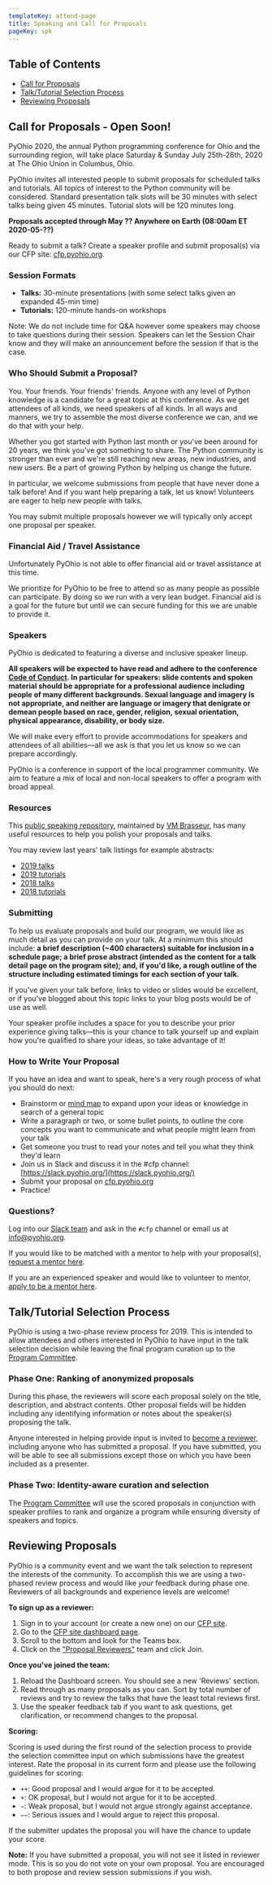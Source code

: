 ```yaml
---
templateKey: attend-page
title: Speaking and Call for Proposals
pageKey: spk
---
```


## Table of Contents

- [Call for Proposals](call-for-proposals-open-soon)
- [Talk/Tutorial Selection Process](#talktutorial-selection-process)
- [Reviewing Proposals](#reviewing-proposals)

## Call for Proposals - Open Soon!

PyOhio 2020, the annual Python programming conference for Ohio and the surrounding region, will take place Saturday & Sunday July 25th-26th, 2020 at The Ohio Union in Columbus, Ohio.

PyOhio invites all interested people to submit proposals for scheduled talks and tutorials. All topics of interest to the Python community will be considered. Standard presentation talk slots will be 30 minutes with select talks being given 45 minutes. Tutorial slots will be 120 minutes long.

**Proposals accepted through May ?? Anywhere on Earth (08:00am ET 2020-05-??)**

Ready to submit a talk? Create a speaker profile and submit proposal(s) via our CFP site: [cfp.pyohio.org](https://cfp.pyohio.org/2020/dashboard/).

### Session Formats

- **Talks:** 30-minute presentations (with some select talks given an expanded 45-min time)
- **Tutorials:** 120-minute hands-on workshops

Note: We do not include time for Q&A however some speakers may choose to take questions during their session. Speakers can let the Session Chair know and they will make an announcement before the session if that is the case.

### Who Should Submit a Proposal?

You. Your friends. Your friends' friends. Anyone with any level of Python knowledge is a candidate for a great topic at this conference. As we get attendees of all kinds, we need speakers of all kinds. In all ways and manners, we try to assemble the most diverse conference we can, and we do that with your help.

Whether you got started with Python last month or you've been around for 20 years, we think you've got something to share. The Python community is stronger than ever and we're still reaching new areas, new industries, and new users. Be a part of growing Python by helping us change the future.

In particular, we welcome submissions from people that have never done a talk before! And if you want help preparing a talk, let us know! Volunteers are eager to help new people with talks.

You may submit multiple proposals however we will typically only accept one proposal per speaker.

### Financial Aid / Travel Assistance

Unfortunately PyOhio is not able to offer financial aid or travel assistance at this time.

We prioritize for PyOhio to be free to attend so as many people as possible can participate. By doing so we run with a very lean budget. Financial aid is a goal for the future but until we can secure funding for this we are unable to provide it.

### Speakers

PyOhio is dedicated to featuring a diverse and inclusive speaker lineup.

**All speakers will be expected to have read and adhere to the conference [Code of Conduct](/attend/code-of-conduct). In particular for speakers: slide contents and spoken material should be appropriate for a professional audience including people of many different backgrounds. Sexual language and imagery is not appropriate, and neither are language or imagery that denigrate or demean people based on race, gender, religion, sexual orientation, physical appearance, disability, or body size.**

We will make every effort to provide accommodations for speakers and attendees of all abilities&mdash;all we ask is that you let us know so we can prepare accordingly.

PyOhio is a conference in support of the local programmer community. We aim to feature a mix of local and non-local speakers to offer a program with broad appeal.

### Resources

This [public speaking repository](https://github.com/vmbrasseur/Public_Speaking), maintained by [VM Brasseur](https://twitter.com/vmbrasseur), has many useful resources to help you polish your proposals and talks.

You may review last years' talk listings for example abstracts:

- [2019 talks](https://www.pyohio.org/2019/schedule/talks/list/)
- [2019 tutorials](https://www.pyohio.org/2019/schedule/tutorials/list/)
- [2018 talks](https://www.pyohio.org/2018/schedule/talks/list/)
- [2018 tutorials](https://www.pyohio.org/2018/schedule/tutorials/list/)

### Submitting

To help us evaluate proposals and build our program, we would like as much detail as you can provide on your talk. At a minimum this should include: **a brief description (~400 characters) suitable for inclusion in a schedule page; a brief prose abstract (intended as the content for a talk detail page on the program site); and, if you'd like, a rough outline of the structure including estimated timings for each section of your talk.**

If you've given your talk before, links to video or slides would be excellent, or if you've blogged about this topic links to your blog posts would be of use as well.

Your speaker profile includes a space for you to describe your prior experience giving talks&mdash;this is your chance to talk yourself up and explain how you're qualified to share your ideas, so take advantage of it!

### How to Write Your Proposal

If you have an idea and want to speak, here's a very rough process of what you should do next:

- Brainstorm or [mind map](https://en.wikipedia.org/wiki/Mind_map) to expand upon your ideas or knowledge in search of a general topic
- Write a paragraph or two, or some bullet points, to outline the core concepts you want to communicate and what people might learn from your talk
- Get someone you trust to read your notes and tell you what they think they'd learn
- Join us in Slack and discuss it in the #cfp channel: [https://slack.pyohio.org/](https://slack.pyohio.org/)
- Submit your proposal on [cfp.pyohio.org](https://cfp.pyohio.org/2019/dashboard/)
- Practice!

### Questions?

Log into our [Slack team](https://slack.pyohio.org/) and ask in the `#cfp` channel or email us at [info@pyohio.org](mailto:info@pyohio.org).

If you would like to be matched with a mentor to help with your proposal(s), [request a mentor here](https://forms.gle/4tUxujRfhiyTbsf8A).

If you are an experienced speaker and would like to volunteer to mentor, [apply to be a mentor here](https://forms.gle/4nZ7WV27GxLBECNM8).

## Talk/Tutorial Selection Process

PyOhio is using a two-phase review process for 2019. This is intended to allow attendees and others interested in PyOhio to have input in the talk selection decision while leaving the final program curation up to the [Program Committee](/about#the-pyohio-2020-organizing-team).

### Phase One: Ranking of anonymized proposals

During this phase, the reviewers will score each proposal solely on the title, description, and abstract contents. Other proposal fields will be hidden including any identifying information or notes about the speaker(s) proposing the talk.

Anyone interested in helping provide input is invited to
[become a reviewer](#), including anyone who has submitted a proposal. If you have submitted, you will be able to see all submissions except those on which you have been included as a presenter.

### Phase Two: Identity-aware curation and selection

The [Program Committee](/about#the-pyohio-2020-organizing-team) will use the scored proposals in conjunction with speaker profiles to rank and organize a program while ensuring diversity of speakers and topics.

## Reviewing Proposals

PyOhio is a community event and we want the talk selection to represent the interests of the community. To accomplish this we are using a two-phased review process and would like _your_ feedback during phase one. Reviewers of all backgrounds and experience levels are welcome!

**To sign up as a reviewer:**

1. Sign in to your account (or create a new one) on our [CFP site](https://cfp.pyohio.org/).
2. Go to the [CFP site dashboard page](https://cfp.pyohio.org/2020/dashboard/).
3. Scroll to the bottom and look for the Teams box.
4. Click on the ["Proposal Reviewers"](https://cfp.pyohio.org/2020/teams/proposal-reviewers/) team and click Join.

**Once you've joined the team:**

1. Reload the Dashboard screen. You should see a new 'Reviews' section.
2. Read through as many proposals as you can. Sort by total number of reviews and try to review the talks that have the least total reviews first.
3. Use the speaker feedback tab if you want to ask questions, get clarification, or recommend changes to the proposal.

**Scoring:**

Scoring is used during the first round of the selection process to provide the selection committee input on which submissions have the greatest interest. Rate the proposal in its current form and please use the following guidelines for scoring:

- `++`: Good proposal and I would argue for it to be accepted.
- `+`: OK proposal, but I would not argue for it to be accepted.
- `−`: Weak proposal, but I would not argue strongly against acceptance.
- `−−`: Serious issues and I would argue to reject this proposal.

If the submitter updates the proposal you will have the chance to update your score.

**Note:** If you have submitted a proposal, you will not see it listed in reviewer mode. This is so you do not vote on your own proposal. You are encouraged to both propose and review session submissions if you wish.

